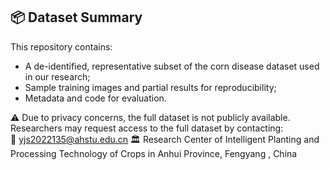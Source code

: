 ## 📦 Dataset Summary

This repository contains:
- A de-identified, representative subset of the corn disease dataset used in our research;
- Sample training images and partial results for reproducibility;
- Metadata and code for evaluation.

⚠️ Due to privacy concerns, the full dataset is not publicly available.  
Researchers may request access to the full dataset by contacting:  
📧  yjs2022135@ahstu.edu.cn 
🏛️ Research Center of Intelligent Planting and Processing Technology of Crops in Anhui Province, Fengyang , China
